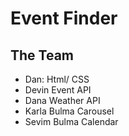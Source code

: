 # Event Finder

## The Team
- Dan: Html/ CSS
- Devin Event API
- Dana Weather API
- Karla Bulma Carousel
- Sevim Bulma Calendar
